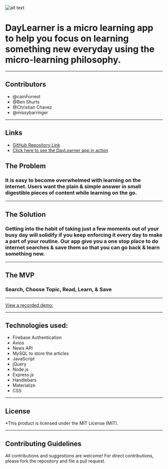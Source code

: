 ![alt text](http://webwabisabi.com/assets/images/pjt2/logosm.png)
# DayLearner is a micro learning app to help you focus on learning something new everyday using the micro-learning philosophy. 
___________________________________________________________
## Contributors
* @camForrest
* @Ben Shurts
* @Christian Chavez
* @missybarringer
___________________________________________________________
## Links
* [GitHub Repository Link](https://github.com/missybarringer/Project-2.git)
* [Click here to see the DayLearner app in action](https://project-2-vbc.herokuapp.com/)

## The Problem
### It is easy to become overwhelmed with learning on the internet. Users want the plain & simple answer in small digestible pieces of content while learning on the go.
___________________________________________________________
## The Solution
### Getting into the habit of taking just a few moments out of your busy day will solidify if you keep enforcing it every day to make a part of your routine. Our app give you a one stop place to do internet searches & save them so that you can go back & learn something new.
___________________________________________________________
## The MVP
### Search, Choose Topic, Read, Learn, & Save
___________________________________________________________

[View a recorded demo:](https://drive.google.com/file/d/1Iml4gSdEiPFMHG7EAY7FUVK1DGNNfowr/view)
___________________________________________________________
## Technologies used:
- Firebase Authentication
- Axios
- News API
- MySQL to store the articles
- JavaScript
- jQuery
- Node.js
- Express.js
- Handlebars
- Materialize
- CSS
___________________________________________________________
## License
*This product is licensed under the MIT License (MIT).
___________________________________________________________
## Contributing Guidelines
All contributions and suggestions are welcome!
For direct contributions, please fork the repository and file a pull request.